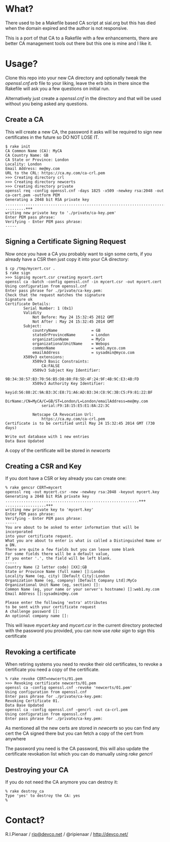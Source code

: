 What?
=====

There used to be a Makefile based CA script at sial.org but this has died when
the domain expired and the author is not responsive.

This is a port of that CA to a Rakefile with a few enhancements, there are
better CA management tools out there but this one is mine and I like it.

Usage?
======

Clone this repo into your new CA directory and optionally tweak the
_openssl.cnf.erb_ file to your liking, leave the erb bits in there since the
Rakefile will ask you a few questions on initial run.

Alternatively just create a _openssl.cnf_ in the directory and that will be
used without you being asked any questions.

Create a CA
-----------

This will create a new CA, the password it asks will be required to sign new
certificates in the future so DO NOT LOSE IT.

    $ rake init
    CA Common Name (CA): MyCA
    CA Country Name: GB
    CA State or Province: London
    Locality: London
    Email Address: me@my.com
    URL to the CRL: https://ca.my.com/ca-crl.pem
    >>> Creating directory crl
    >>> Creating directory newcerts
    >>> Creating directory private
    openssl req -config openssl.cnf -days 1825 -x509 -newkey rsa:2048 -out
    ca-cert.pem -outform PEM
    Generating a 2048 bit RSA private key
    .........................................................................+++
    .........+++
    writing new private key to './private/ca-key.pem'
    Enter PEM pass phrase:
    Verifying - Enter PEM pass phrase:
    -----

Signing a Certificate Signing Request
-------------------------------------

Now once you have a CA you probably want to sign some certs, if you already
have a CSR then just copy it into your CA directory:

    $ cp /tmp/mycert.csr .
    $ rake sign
    >>> Signing mycert.csr creating mycert.cert
    openssl ca -batch -config openssl.cnf -in mycert.csr -out mycert.cert
    Using configuration from openssl.cnf
    Enter pass phrase for ./private/ca-key.pem:
    Check that the request matches the signature
    Signature ok
    Certificate Details:
            Serial Number: 1 (0x1)
            Validity
                Not Before: May 24 15:32:45 2012 GMT
                Not After : May 24 15:32:45 2014 GMT
            Subject:
                countryName               = GB
                stateOrProvinceName       = London
                organizationName          = MyCo
                organizationalUnitName    = Webops
                commonName                = web1.myco.com
                emailAddress              = sysadmin@myco.com
            X509v3 extensions:
                X509v3 Basic Constraints:
                    CA:FALSE
                X509v3 Subject Key Identifier:
                    9B:34:38:57:B3:70:56:B5:D8:80:F8:5D:4F:24:9F:4B:9C:E3:4B:FD
                X509v3 Authority Key Identifier:
                    keyid:56:88:2C:9A:B3:3C:E8:71:A6:AD:B3:34:C8:9C:3B:C5:F9:81:22:BF
                    DirName:/CN=MyCA/C=GB/ST=London/L=London/emailAddress=me@my.com
                    serial:F9:18:15:E5:E1:8A:22:3C

                Netscape CA Revocation Url:
                    https://ca.my.com/ca-crl.pem
    Certificate is to be certified until May 24 15:32:45 2014 GMT (730 days)

    Write out database with 1 new entries
    Data Base Updated

A copy of the certificate will be stored in _newcerts_

Creating a CSR and Key
----------------------

If you dont have a CSR or key already you can create one:

    % rake gencsr CERT=mycert
    openssl req -out mycert.csr -new -newkey rsa:2048 -keyout mycert.key
    Generating a 2048 bit RSA private key
    ...........................................................+++
    ..................+++
    writing new private key to 'mycert.key'
    Enter PEM pass phrase:
    Verifying - Enter PEM pass phrase:
    -----
    You are about to be asked to enter information that will be incorporated
    into your certificate request.
    What you are about to enter is what is called a Distinguished Name or a DN.
    There are quite a few fields but you can leave some blank
    For some fields there will be a default value,
    If you enter '.', the field will be left blank.
    -----
    Country Name (2 letter code) [XX]:GB
    State or Province Name (full name) []:London
    Locality Name (eg, city) [Default City]:London
    Organization Name (eg, company) [Default Company Ltd]:MyCo
    Organizational Unit Name (eg, section) []:
    Common Name (eg, your name or your server's hostname) []:web1.my.com
    Email Address []:sysadmin@my.com

    Please enter the following 'extra' attributes
    to be sent with your certificate request
    A challenge password []:
    An optional company name []:

This will leave _mycert.key_ and _mycert.csr_ in the current directory
protected with the password you provided, you can now use _rake sign_ to sign
this certificate

Revoking a certificate
----------------------
When retiring systems you need to revoke their old certificates, to revoke a
certificate you need a copy of the certificate.

    % rake revoke CERT=newcerts/01.pem
    >>> Revoking certificate newcerts/01.pem
    openssl ca -config openssl.cnf -revoke 'newcerts/01.pem'
    Using configuration from openssl.cnf
    Enter pass phrase for ./private/ca-key.pem:
    Revoking Certificate 01.
    Data Base Updated
    openssl ca -config openssl.cnf -gencrl -out ca-crl.pem
    Using configuration from openssl.cnf
    Enter pass phrase for ./private/ca-key.pem:

As mentioned all the new certs are stored in *newcerts* so you can find any
cert the CA signed there but you can fetch a copy of the cert from anywhere

The password you need is the CA password, this will also update the
certificate revokation list which you can do manually using _rake gencrl_

Destroying your CA
------------------

If you do not need the CA anymore you can destroy it:

    % rake destroy_ca
    Type 'yes' to destroy the CA: yes
    %

Contact?
========

R.I.Pienaar / rip@devco.net / @ripienaar / http://devco.net/
